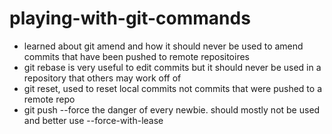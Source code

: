 # playing-with-git-commands

- learned about git amend and how it should never be used to amend commits that have been pushed to remote repositoires
- git rebase is very useful to edit commits but it should never be used in a repository that others may work off of
- git reset, used to reset local commits not commits that were pushed to a remote repo
- git push --force the danger of every newbie. should mostly not be used and better use --force-with-lease

